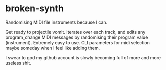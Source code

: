# broken-synth
Randomising MIDI file instruments because I can.

Get ready to projectile vomit. Iterates over each track, and edits any program_change MIDI messages by randomising their program value (instrument). Extremely easy to use. CLI parameters for midi selection maybe someday when I feel like adding them.

I swear to god my github account is slowly becoming full of more and more useless shit.
